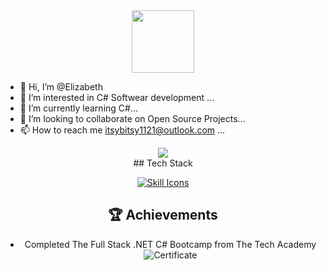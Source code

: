 <div id="header" align="center">
  <img src="https://media.giphy.com/media/v1.Y2lkPTc5MGI3NjExaDM1aHRsMzR6NmZzZWs1cGJzZWNyaXVodDk5c2preGJzYjd6d2N5ciZlcD12MV9pbnRlcm5hbF9naWZfYnlfaWQmY3Q9dHM/yWnfMrmiqLQuZtFkt8/giphy.gif" width="100"/>
</div>

- 👋 Hi, I’m @Elizabeth
- 👀 I’m interested in C# Softwear development ...
- 🌱 I’m currently learning C#...
- 💞️ I’m looking to collaborate on Open Source Projects...
- 📫 How to reach me itsybitsy1121@outlook.com ...

<div id="Elizabeth1121_stats" align="center">
  <img style="max-width: 100%;" src="https://github-readme-stats.vercel.app/api?username=Elizabeth1121&show_icons=true&theme=radical" />
</div>

<div id="skill_icons" align="center">
   ## Tech Stack
  <p align="center">
    <a href="https://skillicons.dev">
      <img src="https://skillicons.dev/icons?i=js,cs,html,css,py,dotnet,git,github" alt="Skill Icons" />
    </a>
  </p>

  
 ## 🏆 Achievements
 - Completed The Full Stack .NET C# Bootcamp from The Tech Academy
![Certificate]([https://github](https://github.com/Elizabeth1121/ELizabeth1121/blob/main/Images/Lynch%20Graduate%20Certificate.PNG))
</div>

<!---
ELizabeth1121/ELizabeth1121 is a ✨ special ✨ repository because its `README.md` (this file) appears on your GitHub profile.
You can click the Preview link to take a look at your changes.
--->
